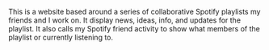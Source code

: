 This is a website based around a series of collaborative Spotify playlists my friends and I work on. It display news, ideas, info, and updates for the playlist. It also calls my Spotify friend activity to show what members of the playlist or currently listening to.
